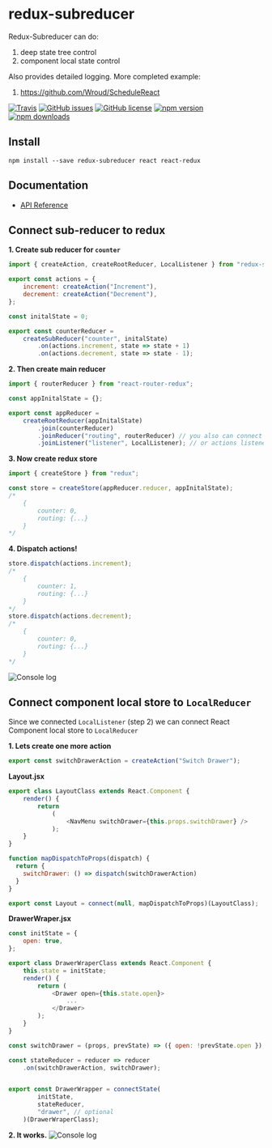 # redux-subreducer

Redux-Subreducer can do:
1. deep state tree control
2. component local state control

Also provides detailed logging.
More completed example:
1. https://github.com/Wroud/ScheduleReact



[![Travis](https://img.shields.io/travis/Wroud/redux-subreducer.svg)](https://travis-ci.org/Wroud/redux-subreducer)
[![GitHub issues](https://img.shields.io/github/issues/Wroud/redux-subreducer.svg)](https://github.com/Wroud/redux-subreducer/issues)
[![GitHub license](https://img.shields.io/github/license/Wroud/redux-subreducer.svg)](https://github.com/Wroud/redux-subreducer/blob/master/LICENSE)
[![npm version](https://img.shields.io/npm/v/redux-subreducer.svg?style=flat-square)](https://www.npmjs.com/package/redux-subreducer)
[![npm downloads](https://img.shields.io/npm/dm/redux-subreducer.svg?style=flat-square)](https://www.npmjs.com/package/redux-subreducer)


## Install
```
npm install --save redux-subreducer react react-redux
```

## Documentation

* [API Reference](docs/README.md)

## Connect sub-reducer to redux
**1. Create sub reducer for `counter`**
```javascript
import { createAction, createRootReducer, LocalListener } from "redux-subreducer";

export const actions = {
    increment: createAction("Increment"),
    decrement: createAction("Decrement"),
};

const initalState = 0;

export const counterReducer =
    createSubReducer("counter", initalState)
        .on(actions.increment, state => state + 1)
        .on(actions.decrement, state => state - 1);
```
**2. Then create main reducer**
```javascript
import { routerReducer } from "react-router-redux";

const appInitalState = {};

export const appReducer =
    createRootReducer(appInitalState)
        .join(counterReducer)
        .joinReducer("routing", routerReducer) // you also can connect classic reducers
        .joinListener("listener", LocalListener); // or actions listener, its same reducer but not returning state
```
**3. Now create redux store**
```javascript
import { createStore } from "redux";

const store = createStore(appReducer.reducer, appInitalState);
/*
    {
        counter: 0,
        routing: {...}
    }
*/
```
**4. Dispatch actions!**
```javascript
store.dispatch(actions.increment);
/*
    {
        counter: 1,
        routing: {...}
    }
*/
store.dispatch(actions.decrement);
/*
    {
        counter: 0,
        routing: {...}
    }
*/
```

![Console log](https://i.imgur.com/BtB3wYJ.png)
## Connect component local store to `LocalReducer`
Since we connected `LocalListener` (step 2) we can connect React Component local store to `LocalReducer`

**1. Lets create one more action**
```javascript
export const switchDrawerAction = createAction("Switch Drawer");
```
**Layout.jsx**
```javascript
export class LayoutClass extends React.Component {
    render() {
        return 
            (
                <NavMenu switchDrawer={this.props.switchDrawer} />
            );
    }
}

function mapDispatchToProps(dispatch) {
  return {
    switchDrawer: () => dispatch(switchDrawerAction)
  }
}

export const Layout = connect(null, mapDispatchToProps)(LayoutClass);
```
**DrawerWraper.jsx**
```javascript
const initState = {
    open: true,
};

export class DrawerWraperClass extends React.Component {
    this.state = initState;
    render() {
        return (
            <Drawer open={this.state.open}>
                ...
            </Drawer>
        );
    }
}

const switchDrawer = (props, prevState) => ({ open: !prevState.open });

const stateReducer = reducer => reducer
    .on(switchDrawerAction, switchDrawer);


export const DrawerWrapper = connectState(
        initState,
        stateReducer,
        "drawer", // optional
    )(DrawerWraperClass);
```
**2. It works.**
![Console log](https://i.imgur.com/BE9EQXu.png)
